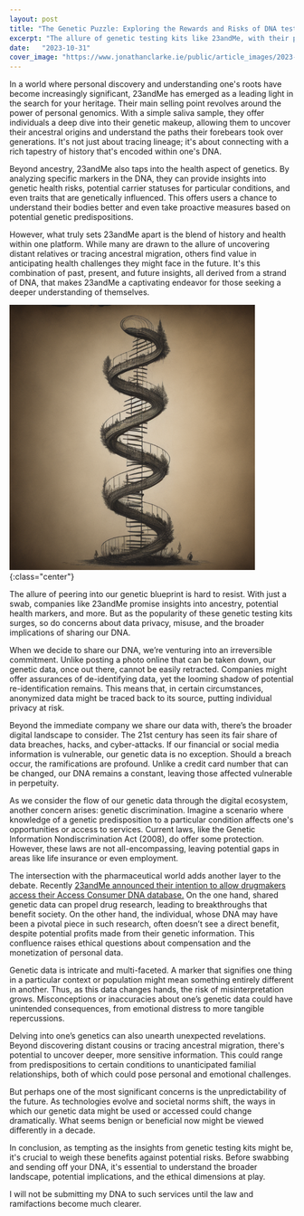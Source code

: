 ```yaml
---
layout: post
title: "The Genetic Puzzle: Exploring the Rewards and Risks of DNA testing kits"
excerpt: "The allure of genetic testing kits like 23andMe, with their promises of ancestral insights and health revelations, is undeniable. However, as we rush to decode our genetic blueprint, we must also confront the potential perils that come with it—from irreversible commitments and threats to personal privacy to concerns of data misuse and ethical questions about compensation. As technology and societal norms evolve, the future applications of our genetic data remain uncertain. Before delving deep into your genetics, it's imperative to balance the fascination with our DNA's secrets against the broader implications and risks involved."
date:   "2023-10-31"
cover_image: "https://www.jonathanclarke.ie/public/article_images/2023-10-31/2023-10-31-helix-doodle.png"
---
```


In a world where personal discovery and understanding one's roots have become increasingly significant, 23andMe has emerged as a leading light in the search for your heritage.  Their main selling point revolves around the power of personal genomics. With a simple saliva sample, they offer individuals a deep dive into their genetic makeup, allowing them to uncover their ancestral origins and understand the paths their forebears took over generations. It's not just about tracing lineage; it's about connecting with a rich tapestry of history that's encoded within one's DNA.

Beyond ancestry, 23andMe also taps into the health aspect of genetics. By analyzing specific markers in the DNA, they can provide insights into genetic health risks, potential carrier statuses for particular conditions, and even traits that are genetically influenced. This offers users a chance to understand their bodies better and even take proactive measures based on potential genetic predispositions.

However, what truly sets 23andMe apart is the blend of history and health within one platform. While many are drawn to the allure of uncovering distant relatives or tracing ancestral migration, others find value in anticipating health challenges they might face in the future. It's this combination of past, present, and future insights, all derived from a strand of DNA, that makes 23andMe a captivating endeavor for those seeking a deeper understanding of themselves.

![Helix doodle](/public/article_images/2023-10-31/2023-10-31-helix-doodle.png){:class="center"}

The allure of peering into our genetic blueprint is hard to resist. With just a swab, companies like 23andMe promise insights into ancestry, potential health markers, and more. But as the popularity of these genetic testing kits surges, so do concerns about data privacy, misuse, and the broader implications of sharing our DNA.

When we decide to share our DNA, we’re venturing into an irreversible commitment. Unlike posting a photo online that can be taken down, our genetic data, once out there, cannot be easily retracted. Companies might offer assurances of de-identifying data, yet the looming shadow of potential re-identification remains. This means that, in certain circumstances, anonymized data might be traced back to its source, putting individual privacy at risk.

Beyond the immediate company we share our data with, there’s the broader digital landscape to consider. The 21st century has seen its fair share of data breaches, hacks, and cyber-attacks. If our financial or social media information is vulnerable, our genetic data is no exception. Should a breach occur, the ramifications are profound. Unlike a credit card number that can be changed, our DNA remains a constant, leaving those affected vulnerable in perpetuity.

As we consider the flow of our genetic data through the digital ecosystem, another concern arises: genetic discrimination. Imagine a scenario where knowledge of a genetic predisposition to a particular condition affects one's opportunities or access to services. Current laws, like the Genetic Information Nondiscrimination Act (2008), do offer some protection. However, these laws are not all-encompassing, leaving potential gaps in areas like life insurance or even employment.

The intersection with the pharmaceutical world adds another layer to the debate.  Recently [23andMe announced their intention to allow drugmakers access their Access Consumer DNA database.](https://www.bloomberg.com/news/articles/2023-10-30/23andme-will-give-gsk-access-to-consumer-dna-data)
On the one hand, shared genetic data can propel drug research, leading to breakthroughs that benefit society. On the other hand, the individual, whose DNA may have been a pivotal piece in such research, often doesn’t see a direct benefit, despite potential profits made from their genetic information. This confluence raises ethical questions about compensation and the monetization of personal data.

Genetic data is intricate and multi-faceted. A marker that signifies one thing in a particular context or population might mean something entirely different in another. Thus, as this data changes hands, the risk of misinterpretation grows. Misconceptions or inaccuracies about one’s genetic data could have unintended consequences, from emotional distress to more tangible repercussions.

Delving into one’s genetics can also unearth unexpected revelations. Beyond discovering distant cousins or tracing ancestral migration, there's potential to uncover deeper, more sensitive information. This could range from predispositions to certain conditions to unanticipated familial relationships, both of which could pose personal and emotional challenges.

But perhaps one of the most significant concerns is the unpredictability of the future. As technologies evolve and societal norms shift, the ways in which our genetic data might be used or accessed could change dramatically. What seems benign or beneficial now might be viewed differently in a decade.

In conclusion, as tempting as the insights from genetic testing kits might be, it's crucial to weigh these benefits against potential risks. Before swabbing and sending off your DNA, it's essential to understand the broader landscape, potential implications, and the ethical dimensions at play.

I will not be submitting my DNA to such services until the law and ramifactions become much clearer. 
